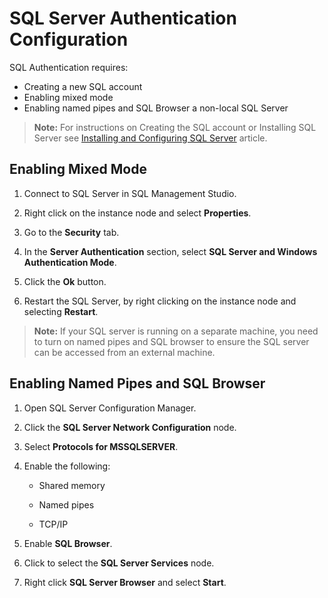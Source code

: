 [title]: # (SQL Server Authentication Configuration)
[tags]: # (Setup,Install,sql,authentication)
[priority]: # (1000)
[redirect]: # (SSSQLAuthenticationSetup)

# SQL Server Authentication Configuration

SQL Authentication requires:

- Creating a new SQL account
- Enabling mixed mode
- Enabling named pipes and SQL Browser a non-local SQL Server

> **Note:** For instructions on Creating the SQL account or Installing SQL Server see [Installing and Configuring SQL Server](../installing-sql-server/index.md) article.

## Enabling Mixed Mode

1. Connect to SQL Server in SQL Management Studio.

1. Right click on the instance node and select **Properties**.

1. Go to the **Security** tab.

1. In the **Server Authentication** section, select **SQL Server and Windows Authentication Mode**.

1. Click the **Ok** button.

1. Restart the SQL Server, by right clicking on the instance node and selecting **Restart**.

> **Note:** If your SQL server is running on a separate machine, you need to turn on named pipes and SQL browser to ensure the SQL server can be accessed from an external machine.

## Enabling Named Pipes and SQL Browser

1. Open SQL Server Configuration Manager.

1. Click the **SQL Server Network Configuration** node.

1. Select **Protocols for MSSQLSERVER**.

1. Enable the following:

   - Shared memory
   - Named pipes

   - TCP/IP

1. Enable **SQL Browser**.

1. Click to select the **SQL Server Services** node.

1. Right click **SQL Server Browser** and select **Start**.

